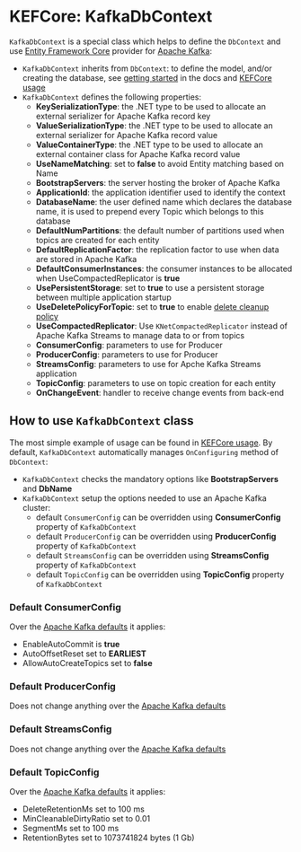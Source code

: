 # KEFCore: KafkaDbContext

`KafkaDbContext` is a special class which helps to define the `DbContext` and use [Entity Framework Core](https://learn.microsoft.com/it-it/ef/core/) provider for [Apache Kafka](https://kafka.apache.org/):
- `KafkaDbContext` inherits from `DbContext`: to define the model, and/or creating the database, see [getting started](https://docs.microsoft.com/ef/core/get-started/) in the docs and [KEFCore usage](usage.md)
- `KafkaDbContext` defines the following properties:
  - **KeySerializationType**: the .NET type to be used to allocate an external serializer for Apache Kafka record key
  - **ValueSerializationType**: the .NET type to be used to allocate an external serializer for Apache Kafka record value
  - **ValueContainerType**: the .NET type to be used to allocate an external container class for Apache Kafka record value
  - **UseNameMatching**: set to **false** to avoid Entity matching based on Name
  - **BootstrapServers**: the server hosting the broker of Apache Kafka
  - **ApplicationId**: the application identifier used to identify the context
  - **DatabaseName**: the user defined name which declares the database name, it is used to prepend every Topic which belongs to this database
  - **DefaultNumPartitions**: the default number of partitions used when topics are created for each entity
  - **DefaultReplicationFactor**: the replication factor to use when data are stored in Apache Kafka
  - **DefaultConsumerInstances**: the consumer instances to be allocated when UseCompactedReplicator is **true**
  - **UsePersistentStorage**: set to **true** to use a persistent storage between multiple application startup
  - **UseDeletePolicyForTopic**: set to **true** to enable [delete cleanup policy](https://kafka.apache.org/documentation/#topicconfigs_cleanup.policy)
  - **UseCompactedReplicator**: Use `KNetCompactedReplicator` instead of Apache Kafka Streams to manage data to or from topics
  - **ConsumerConfig**: parameters to use for Producer
  - **ProducerConfig**: parameters to use for Producer
  - **StreamsConfig**: parameters to use for Apche Kafka Streams application
  - **TopicConfig**: parameters to use on topic creation for each entity
  - **OnChangeEvent**: handler to receive change events from back-end

## How to use `KafkaDbContext` class

The most simple example of usage can be found in [KEFCore usage](usage.md). By default, `KafkaDbContext` automatically manages `OnConfiguring` method of `DbContext`:
- `KafkaDbContext` checks the mandatory options like **BootstrapServers** and **DbName**
- `KafkaDbContext` setup the options needed to use an Apache Kafka cluster:
  - default `ConsumerConfig` can be overridden using **ConsumerConfig** property of `KafkaDbContext`
  - default `ProducerConfig` can be overridden using **ProducerConfig** property of `KafkaDbContext`
  - default `StreamsConfig` can be overridden using **StreamsConfig** property of `KafkaDbContext`
  - default `TopicConfig` can be overridden using **TopicConfig** property of `KafkaDbContext`

### Default **ConsumerConfig**

Over the [Apache Kafka defaults](https://kafka.apache.org/documentation/#consumerconfigs) it applies:

- EnableAutoCommit is **true**
- AutoOffsetReset set to **EARLIEST**
- AllowAutoCreateTopics set to **false**

### Default **ProducerConfig**

Does not change anything over the [Apache Kafka defaults](https://kafka.apache.org/documentation/#producerconfigs)

### Default **StreamsConfig**

Does not change anything over the [Apache Kafka defaults](https://kafka.apache.org/documentation/#streamsconfigs)

### Default **TopicConfig**

Over the [Apache Kafka defaults](https://kafka.apache.org/documentation/#topicconfigs) it applies:

- DeleteRetentionMs set to 100 ms
- MinCleanableDirtyRatio set to 0.01
- SegmentMs set to 100 ms
- RetentionBytes set to 1073741824 bytes (1 Gb)
